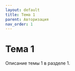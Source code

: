 ```yaml
---
layout: default
title: Тема 1
parent: Авторизация
nav_order: 1
---
```


# Тема 1

Описание темы 1 в разделе 1.
